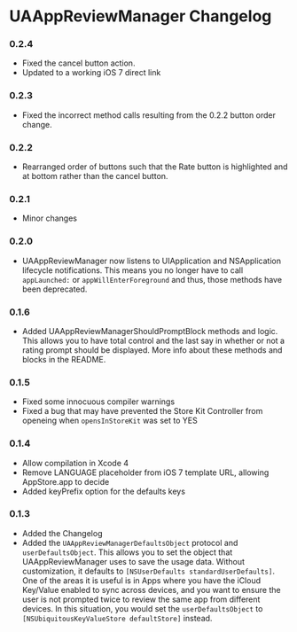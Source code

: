 # UAAppReviewManager Changelog

### 0.2.4
 - Fixed the cancel button action.
 - Updated to a working iOS 7 direct link

### 0.2.3
 - Fixed the incorrect method calls resulting from the 0.2.2 button order change.

### 0.2.2
 - Rearranged order of buttons such that the Rate button is highlighted and at bottom rather than the cancel button.

### 0.2.1
 - Minor changes

### 0.2.0
 - UAAppReviewManager now listens to UIApplication and NSApplication lifecycle notifications. This means you no longer have to call `appLaunched:` or `appWillEnterForeground` and thus, those methods have been deprecated.

### 0.1.6
 - Added UAAppReviewManagerShouldPromptBlock methods and logic. This allows you to have total control and the last say in whether or not a rating prompt should be displayed. More info about these methods and blocks in the README.

### 0.1.5
 - Fixed some innocuous compiler warnings
 - Fixed a bug that may have prevented the Store Kit Controller from openeing when `opensInStoreKit` was set to YES

### 0.1.4
 - Allow compilation in Xcode 4
 - Remove LANGUAGE placeholder from iOS 7 template URL, allowing AppStore.app to decide
 - Added keyPrefix option for the defaults keys

### 0.1.3
 - Added the Changelog
 - Added the `UAAppReviewManagerDefaultsObject` protocol and `userDefaultsObject`. This allows you to set the object that UAAppReviewManager uses to save the usage data. Without customization, it defaults to `[NSUserDefaults standardUserDefaults]`. One of the areas it is useful is in Apps where you have the iCloud Key/Value enabled to sync across devices, and you want to ensure the user is not prompted twice to review the same app from different devices. In this situation, you would set the `userDefaultsObject` to `[NSUbiquitousKeyValueStore defaultStore]` instead.
